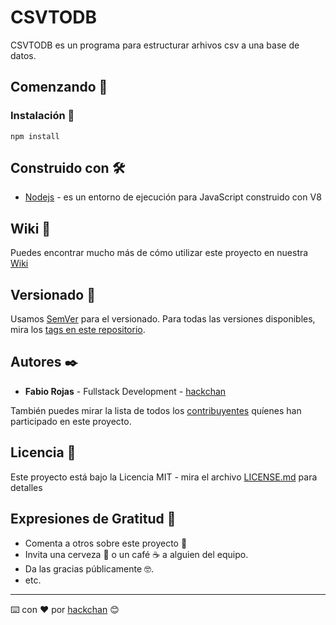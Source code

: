 # CSVTODB

CSVTODB es un programa para estructurar arhivos csv a una base de datos.

## Comenzando 🚀

### Instalación 🔧

```
npm install
```

## Construido con 🛠️

- [Nodejs](https://nodejs.org/es/) - es un entorno de ejecución para JavaScript construido con V8

## Wiki 📖

Puedes encontrar mucho más de cómo utilizar este proyecto en nuestra [Wiki](https://gitlab.com/nodejs-code/backend/csvtodb/-/wikis/home)

## Versionado 📌

Usamos [SemVer](http://semver.org/) para el versionado. Para todas las versiones disponibles, mira los [tags en este repositorio](https://gitlab.com/nodejs-code/backend/csvtodb/-/tags).

## Autores ✒️

- **Fabio Rojas** - Fullstack Development - [hackchan](https://gitlab.com/hackchan)

También puedes mirar la lista de todos los [contribuyentes](https://gitlab.com/nodejs-code/backend/csvtodb/-/graphs/master) quíenes han participado en este proyecto.

## Licencia 📄

Este proyecto está bajo la Licencia MIT - mira el archivo [LICENSE.md](LICENSE) para detalles

## Expresiones de Gratitud 🎁

- Comenta a otros sobre este proyecto 📢
- Invita una cerveza 🍺 o un café ☕ a alguien del equipo.
- Da las gracias públicamente 🤓.
- etc.

---

⌨️ con ❤️ por [hackchan](https://gitlab.com/hackchan) 😊
